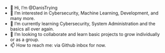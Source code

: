- 👋 Hi, I’m @DanisTrying
- 👀 I’m interested in Cybersecurity, Machine Learning, Development, and many more.
- 🌱 I’m currently learning Cybersecurity, System Administration and the basics all over again.
- 💞️ I’m looking to collaborate and learn basic projects to grow individually or as a group.
- 📫 How to reach me: via Github inbox for now. 

<!---
DanisTrying/DanisTrying is a ✨ special ✨ repository because its `README.md` (this file) appears on your GitHub profile.
You can click the Preview link to take a look at your changes.
--->
